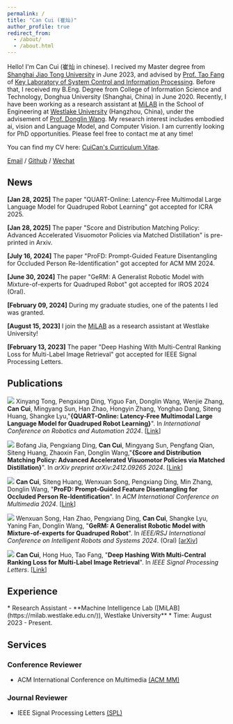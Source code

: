 ```yaml
---
permalink: /
title: "Can Cui (崔灿)"
author_profile: true
redirect_from: 
  - /about/
  - /about.html
---
```


Hello! I'm Can Cui (崔灿 in chinese). I recived my Master degree from [Shanghai Jiao Tong University](https://en.sjtu.edu.cn/) in June 2023, and advised by [Prof. Tao Fang](https://automation.sjtu.edu.cn/FANGTao) of [Key Laboratory of System Control and Information Processing](http://www.scip.sjtu.edu.cn/). Before that, I received my B.Eng. Degree from College of Information Science and Technology, Donghua University (Shanghai, China) in June 2020. Recently, I have been working as a research assistant at [MiLAB](https://milab.westlake.edu.cn/) in the School of Engineering at [Westlake University](https://en.westlake.edu.cn/) (Hangzhou, China), under the advisement of [Prof. Donglin Wang](https://www.westlake.edu.cn/faculty/donglin-wang.html). My research interest includes embodied ai, vision and Language Model, and Computer Vision. I am currently looking for PhD opportunities. Please feel free to contact me at any time!


You can find my CV here: [CuiCan's Curriculum Vitae](../assets/Curriculum_Vitae.pdf).

[Email](mailto:cuican@westlake.edu.cn) / [Github](https://github.com/Cuixxx) / [Wechat](../images/wechat.jpg)

<h2 id='news'>News</h2>

**[Jan 28, 2025]** The paper "QUART-Online: Latency-Free Multimodal Large Language Model for Quadruped Robot Learning" got accepted for ICRA 2025.

**[Jan 28, 2025]** The paper "Score and Distribution Matching Policy: Advanced Accelerated Visuomotor Policies via Matched Distillation" is pre-printed in Arxiv.

**[July 16, 2024]** The paper "ProFD: Prompt-Guided Feature Disentangling for Occluded Person Re-Identification" got accepted for ACM MM 2024.

**[June 30, 2024]** The paper "GeRM: A Generalist Robotic Model with Mixture-of-experts for Quadruped Robot"  got accepted for IROS 2024 (Oral).

**[February 09, 2024]** During my graduate studies, one of the patents I led was granted.

**[August 15, 2023]** I join the [MiLAB](https://milab.westlake.edu.cn/) as a research assistant at Westlake University!

**[February 13, 2023]** The paper "Deep Hashing With Multi-Central Ranking Loss for Multi-Label Image Retrieval"  got accepted for IEEE Signal Processing Letters.



<h2 id='publications'>Publications</h2>

<img src="https://img.shields.io/badge/ICRA-2025-green?style=flat-square"> Xinyang Tong, Pengxiang Ding, Yiguo Fan, Donglin Wang, Wenjie Zhang, **Can Cui**, Mingyang Sun, Han Zhao, Hongyin Zhang, Yonghao Dang, Siteng Huang, Shangke Lyu,&quot;**{QUART-Online: Latency-Free Multimodal Large Language Model for Quadruped Robot Learning}**&quot;. In *International Conference on Robotics and Automation 2024*. [[Link](https://arxiv.org/pdf/2412.15576)]

<img src="https://img.shields.io/badge/Arxiv-2024-red?style=flat-square"> Bofang Jia, Pengxiang Ding, **Can Cui**, Mingyang Sun, Pengfang Qian,  Siteng Huang, Zhaoxin Fan, Donglin Wang,&quot;**{Score and Distribution Matching Policy: Advanced Accelerated Visuomotor Policies via Matched Distillation}**&quot;. In *arXiv preprint arXiv:2412.09265  2024*. [[Link](https://arxiv.org/abs/2412.09265)]

<img src="https://img.shields.io/badge/ACM MM-2024-blue?style=flat-square">  **Can Cui**, Siteng Huang, Wenxuan Song, Pengxiang Ding, Min Zhang, Donglin Wang, &quot;**ProFD: Prompt-Guided Feature Disentangling for Occluded Person Re-Identification**&quot;. In *ACM International Conference on Multimedia  2024*. [[Link](https://openreview.net/pdf?id=o2axlPlXYY)]

<img src="https://img.shields.io/badge/IROS-2024-blue?style=flat-square"> Wenxuan Song, Han Zhao, Pengxiang Ding, **Can Cui**, Shangke Lyu, Yaning Fan, Donglin Wang, &quot;**GeRM: A Generalist Robotic Model with Mixture-of-experts for Quadruped Robot**&quot;. In *IEEE/RSJ International Conference on Intelligent Robots and Systems 2024*. (Oral) [[arXiv](https://arxiv.org/pdf/2403.13358)]

<img src="https://img.shields.io/badge/SPL-2023-green?style=flat-square">  **Can Cui**, Hong Huo, Tao Fang, &quot;**Deep Hashing With Multi-Central Ranking Loss for Multi-Label Image Retrieval**&quot;. In *IEEE Signal Processing Letters*. [[Link](https://drive.google.com/file/d/1GTJwfqyC0vtVkbe0SoOHWMNptvSbfnkw/view)]

<h2 id='experience'>Experience</h2>
* Research Assistant - **Machine Intelligence Lab ([MiLAB](https://milab.westlake.edu.cn/)), Westlake University**
  * Time: August 2023 - Present.
<h2 id='services'>Services</h2>

### Conference Reviewer

* ACM International Conference on Multimedia [(ACM MM)](https://2024.acmmm.org/)

### Journal Reviewer

* IEEE Signal Processing Letters [(SPL)](https://ieeexplore.ieee.org/xpl/mostRecentIssue.jsp?punumber=97)

